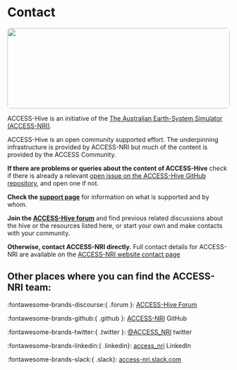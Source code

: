 # <div class="highlight-bg"> Contact </div>

<img src = "../../assets/contact-img.jpg" class="white-img-bg" style="width: 100%; height: 13em; object-fit: cover; border-radius: 7px;"></img>

ACCESS-Hive is an initiative of the [The Australian Earth-System Simulator (ACCESS-NRI)][access-about].

ACCESS-Hive is an open community supported effort. The underpinning infrastructure is provided by ACCESS-NRI but much of the content is provided by the ACCESS Community.

**If there are problems or queries about the content of ACCESS-Hive** check if there is already a relevant [open issue on the ACCESS-Hive GitHub repository][issues], and open one if not.

**Check the [support page][support]** for information on what is supported and by whom.

**Join the [ACCESS-Hive forum][access-hive-forum]** and find previous related discussions about the hive or the resources listed here, or start your own and make contacts with your community.

**Otherwise, contact ACCESS-NRI directly.** Full contact details for ACCESS-NRI are available on the [ACCESS-NRI website contact page][access-contact]

## Other places where you can find the ACCESS-NRI team:

:fontawesome-brands-discourse:{ .forum }: [ACCESS-Hive Forum][access-hive-forum]

:fontawesome-brands-github:{ .github }: [ACCESS-NRI](https://github.com/ACCESS-NRI) GitHub

:fontawesome-brands-twitter:{ .twitter }: [@ACCESS_NRI](https://twitter.com/ACCESS_NRI) twitter

:fontawesome-brands-linkedin:{ .linkedin}: [access_nri](https://www.linkedin.com/in/access-nri) LinkedIn
    
:fontawesome-brands-slack:{ .slack}: [access-nri.slack.com](https://access-nri.slack.com)

[access-about]: https://www.access-nri.org.au/about/what-is-access-nri/
[access-contact]: https://www.access-nri.org.au/contact/
[issues]: https://github.com/ACCESS-Hive/access-hive.github.io/issues
[support]: support.md
[access-hive-forum]: https://forum.access-hive.org.au
